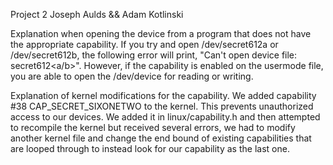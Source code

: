 Project 2
Joseph Aulds && Adam Kotlinski

Explanation when opening the device from a program that does not have the appropriate capability.
  If you try and open /dev/secret612a or /dev/secret612b, the following error will print, "Can't open device file: secret612<a/b>". However, if the capability is enabled on the usermode file, you are able to open the /dev/device for reading or writing.

Explanation of kernel modifications for the capability.
  We added capability #38 CAP_SECRET_SIXONETWO to the kernel. This prevents unauthorized access to our devices. We added it in linux/capability.h and then attempted to recompile the kernel but received several errors, we had to modify another kernel file and change the end bound of existing capabilities that are looped through to instead look for our capability as the last one. 
